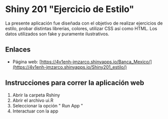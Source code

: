 # Shiny 201 "Ejercicio de Estilo"

La presente aplicación fue diseñada con el objetivo de realizar ejercicios de estilo, probar distintas librerias, colores, utilizar CSS así como HTML.
Los datos utilizados son fake y puramente ilustrativos.

## Enlaces

- Página web: [https://4v1enh-jmzarco.shinyapps.io/Banca_Mexico/](https://4v1enh-jmzarco.shinyapps.io/Shiny201_estilo/)

## Instrucciones para correr la aplicación web

1. Abrir la carpeta Rshiny
2. Abrir el archivo ui.R
3. Seleccionar la opción " Run App "
4. Interactuar con la app
